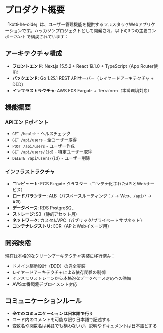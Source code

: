 # プロダクト概要

「kotti-he-oide」は、ユーザー管理機能を提供するフルスタックWebアプリケーションです。ハッカソンプロジェクトとして開発され、以下の3つの主要コンポーネントで構成されています：

## アーキテクチャ構成

- **フロントエンド**: Next.js 15.5.2 + React 19.1.0 + TypeScript（App Router使用）
- **バックエンド**: Go 1.25.1 REST APIサーバー（レイヤードアーキテクチャ + DDD）
- **インフラストラクチャ**: AWS ECS Fargate + Terraform（本番環境対応）

## 機能概要

### APIエンドポイント
- `GET /health` - ヘルスチェック
- `GET /api/users` - 全ユーザー取得
- `POST /api/users` - ユーザー作成
- `GET /api/users/{id}` - 特定ユーザー取得
- `DELETE /api/users/{id}` - ユーザー削除

### インフラストラクチャ
- **コンピュート**: ECS Fargate クラスター（コンテナ化されたAPIとWebサービス）
- **ロードバランサー**: ALB（パスベースルーティング：`/` → Web、`/api/*` → API）
- **データベース**: RDS PostgreSQL
- **ストレージ**: S3（静的アセット用）
- **ネットワーク**: カスタムVPC（パブリック/プライベートサブネット）
- **コンテナレジストリ**: ECR（APIとWebイメージ用）

## 開発段階

現在は本格的なクリーンアーキテクチャ実装に移行済み：
- ドメイン駆動設計（DDD）の完全実装
- レイヤードアーキテクチャによる依存関係の制御
- インメモリストレージから本格的なデータベース対応への準備
- AWS本番環境デプロイメント対応

## コミュニケーションルール

- **全てのコミュニケーションは日本語で行う**
- コード内のコメントも可能な限り日本語で記述する
- 変数名や関数名は英語でも構わないが、説明やドキュメントは日本語とする